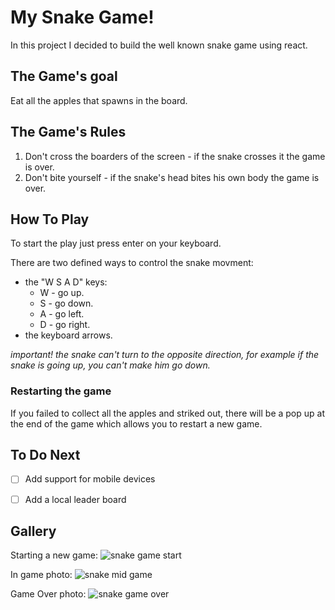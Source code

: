 # My Snake Game!
In this project I decided to build the well known snake game using react.

## The Game's goal
Eat all the apples that spawns in the board.

## The Game's Rules
1) Don't cross the boarders of the screen - if the snake crosses it the game is over.
2) Don't bite yourself - if the snake's head bites his own body the game is over.


## How To Play
To start the play just press enter on your keyboard.

There are two defined ways to control the snake movment:

* the "W S A D" keys:
  * W - go up.
  * S - go down.
  * A - go left.
  * D - go right.
* the keyboard arrows.

_important! the snake can't turn to the opposite direction, for example if the snake is going up, you can't make him go down._

### Restarting the game
If you failed to collect all the apples and striked out, there will be a pop up at the end of the game which allows you to restart a new game.


## To Do Next
- [ ] Add support for mobile devices
- [ ] Add a local leader board 


## Gallery
Starting a new game:
![snake game start](https://user-images.githubusercontent.com/64268905/189549098-6f4dd00a-dc2f-455b-af0c-3c3e1a245bf2.png)

In game photo: 
![snake mid game](https://user-images.githubusercontent.com/64268905/189549158-bbb3292b-7b7f-4482-9d89-0c0dcabdb19d.png)

Game Over photo:
![snake game over](https://user-images.githubusercontent.com/64268905/189549183-b0a4f8c9-55fe-4880-b6b9-71bf437ffab7.png)



